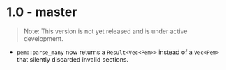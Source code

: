 # 1.0 - master

> Note: This version is not yet released and is under active development.

 - `pem::parse_many` now returns a `Result<Vec<Pem>>` instead of a `Vec<Pem>` that silently discarded invalid sections.
